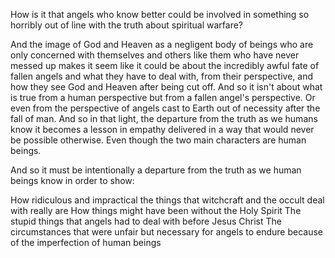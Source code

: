 How is it that angels who know better could be involved in something so horribly out of line with the truth about spiritual warfare?

And the image of God and Heaven as a negligent body of beings who are only concerned with themselves and others like them who have never messed up makes it seem like it could be about the incredibly awful fate of fallen angels and what they have to deal with, from their perspective, and how they see God and Heaven after being cut off. And so it isn't about what is true from a human perspective but from a fallen angel's perspective. Or even from the perspective of angels cast to Earth out of necessity after the fall of man. And so in that light, the departure from the truth as we humans know it becomes a lesson in empathy delivered in a way that would never be possible otherwise. Even though the two main characters are human beings.

And so it must be intentionally a departure from the truth as we human beings know in order to show:

How ridiculous and impractical the things that witchcraft and the occult deal with really are
How things might have been without the Holy Spirit
The stupid things that angels had to deal with before Jesus Christ
The circumstances that were unfair but necessary for angels to endure because of the imperfection of human beings



